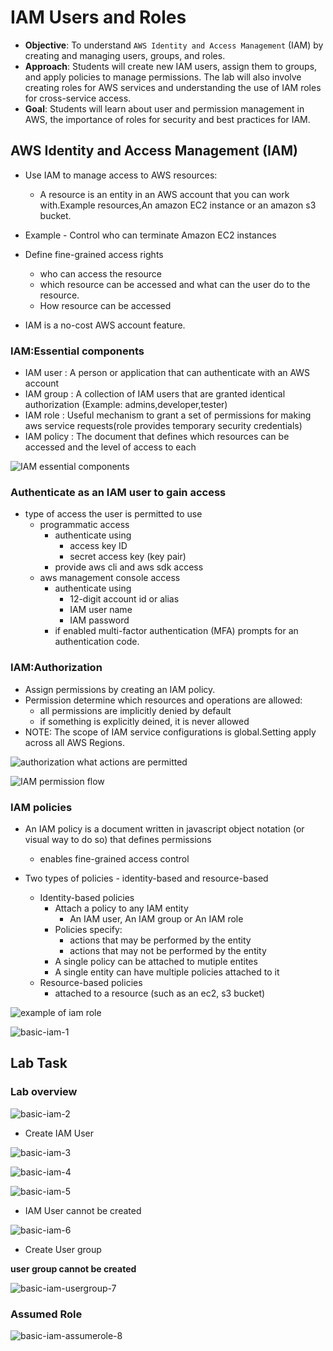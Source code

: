 # IAM Users and Roles

- **Objective**: To understand `AWS Identity and Access Management` (IAM) by creating and managing users, groups, and roles.
- **Approach**: Students will create new IAM users, assign them to groups, and apply policies to manage permissions. The lab will also involve creating roles for AWS services and understanding the use of IAM roles for cross-service access.
- **Goal**: Students will learn about user and permission management in AWS, the importance of roles for security and best practices for IAM.



## AWS Identity and Access Management (IAM)

- Use IAM to manage access to AWS resources:
    - A resource is an entity in an AWS account that you can work with.Example resources,An amazon EC2 instance or an amazon s3 bucket.
- Example - Control who can terminate Amazon EC2 instances

- Define fine-grained access rights
    - who can access the resource
    - which resource can be accessed and what can the user do to the resource.
    - How resource can be accessed
- IAM is a no-cost AWS account feature.

### IAM:Essential components
- IAM user : A person or application that can authenticate with an AWS account
- IAM group : A collection of IAM users that are granted identical authorization (Example: admins,developer,tester)
- IAM role : Useful mechanism to grant a set of permissions for making aws service requests(role provides 
      temporary security credentials)
- IAM policy : The document that defines which resources can be accessed and the level of access to each
    
![IAM essential components](https://github.com/anupmaharzn/intro-to-aws/assets/34486226/45c94dba-b78d-484d-af7d-619c1db5917b)


### Authenticate as an IAM user to gain access

- type of access the user is permitted to use
    - programmatic access
        - authenticate using
            - access key ID
            - secret access key
            (key pair)
        - provide aws cli and aws sdk access
    - aws management console access
        - authenticate using
            - 12-digit account id or alias
            - IAM user name
            - IAM password
        - if enabled multi-factor authentication (MFA) prompts for an authentication code.
          
### IAM:Authorization
- Assign permissions by creating an IAM policy.
- Permission determine which resources and operations are allowed:
    - all permissions are implicitly denied by default
    - if something is explicitly deined, it is never allowed
- NOTE: The scope of IAM service configurations is global.Setting apply across all AWS Regions.
  
![authorization what actions are permitted](https://github.com/anupmaharzn/intro-to-aws/assets/34486226/233bf922-12cb-4d89-969b-ef572b7baecc)

![IAM permission flow](https://github.com/anupmaharzn/intro-to-aws/assets/34486226/980747f2-f491-4cc9-81f4-bb5495cd8d13)

### IAM policies
- An IAM policy is a document written in javascript object notation (or visual way to do so) that defines permissions
    - enables fine-grained access control

- Two types of policies - identity-based and resource-based
    - Identity-based policies
        - Attach a policy to any IAM entity
            - An IAM user, An IAM group or An IAM role
        - Policies specify:
            - actions that may be performed by the entity
            - actions that may not be performed by the entity
        - A single policy can be attached to mutiple entites
        - A single entity can have multiple policies attached to it
    - Resource-based policies
        - attached to a resource (such as an ec2, s3 bucket) 

![example of iam role](https://github.com/anupmaharzn/intro-to-aws/assets/34486226/5a072705-b2e8-4892-9ca8-50ff936f16c4)

![basic-iam-1](https://github.com/anupmaharzn/aws-task/assets/34486226/d8051d14-a559-4087-8520-1c8f91a43209)

## Lab Task

### Lab overview

![basic-iam-2](https://github.com/anupmaharzn/aws-task/assets/34486226/507f28a1-0057-4cef-a00c-e0d3c81a766e)


- Create IAM User

![basic-iam-3](https://github.com/anupmaharzn/aws-task/assets/34486226/69f22131-3c0f-45bd-b679-f5bf6126c24a)


![basic-iam-4](https://github.com/anupmaharzn/aws-task/assets/34486226/404a3fae-6491-4df7-a7f1-af5cb007815f)


![basic-iam-5](https://github.com/anupmaharzn/aws-task/assets/34486226/49039bf3-ab51-440d-ad16-341f221a07ba)


- IAM User cannot be created

![basic-iam-6](https://github.com/anupmaharzn/aws-task/assets/34486226/ad724013-3a2a-4bae-b254-2603715ccc59)


- Create User group

**user group cannot be created**

![basic-iam-usergroup-7](https://github.com/anupmaharzn/aws-task/assets/34486226/66bbf9f5-f3c7-404f-9aa7-7bebb6b1d044)

### Assumed Role
![basic-iam-assumerole-8](https://github.com/anupmaharzn/aws-task/assets/34486226/b6230631-27b0-49c2-a6bf-6ff49b17622e)



